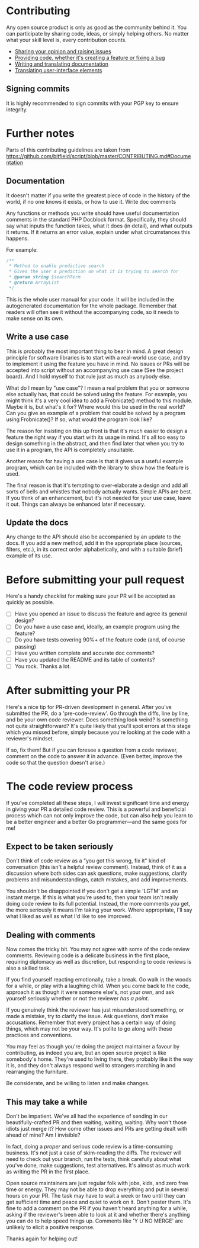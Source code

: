 # Contributing

Any open source product is only as good as the community behind it. You can participate by sharing code, ideas, or simply helping others. No matter what your skill level is, every contribution counts.

 * [Sharing your opinion and raising issues](http://docs.silverstripe.org/en/4.3/contributing/issues_and_bugs/)
 * [Providing code, whether it's creating a feature or fixing a bug](http://docs.silverstripe.org/en/4.3/contributing/code/)
 * [Writing and translating documentation](http://docs.silverstripe.org/en/4.3/contributing/translations/)
 * [Translating user-interface elements](http://docs.silverstripe.org/en/4.3/contributing/translation_process/)

## Signing commits

It is highly recommended to sign commits with your PGP key to ensure integrity.

# Further notes

Parts of this contributing guidelines are taken from https://github.com/bitfield/script/blob/master/CONTRIBUTING.md#Documentation

## Documentation

It doesn't matter if you write the greatest piece of code in the history of the world, if no one knows it exists, or how to use it.
Write doc comments

Any functions or methods you write should have useful documentation comments in the standard PHP Docblock format. Specifically, they should say what inputs the function takes, what it does (in detail), and what outputs it returns. If it returns an error value, explain under what circumstances this happens.

For example:
```php
/**
 * Method to enable predictive search
 * Gives the user a prediction on what it is trying to search for
 * @param string $searchTerm
 * @return ArrayList
 */
```
This is the whole user manual for your code. It will be included in the autogenerated documentation for the whole package. Remember that readers will often see it without the accompanying code, so it needs to make sense on its own.

## Write a use case

This is probably the most important thing to bear in mind. A great design principle for software libraries is 
to start with a real-world use case, and try to implement it using the feature you have in mind. 
No issues or PRs will be accepted into script without an accompanying use case (See the project board). 
And I hold myself to that rule just as much as anybody else.

What do I mean by "use case"? I mean a real problem that you or someone else actually has, that could be solved using the feature. 
For example, you might think it's a very cool idea to add a Frobnicate() method to this module. 
Maybe it is, but what's it for? Where would this be used in the real world? Can you give an example of a 
problem that could be solved by a program using Frobnicate()? If so, what would the program look like?

The reason for insisting on this up front is that it's much easier to design a feature the right way if you start 
with its usage in mind. It's all too easy to design something in the abstract, and then find later that when you 
try to use it in a program, the API is completely unsuitable.

Another reason for having a use case is that it gives us a useful example program,
which can be included with the library to show how the feature is used.

The final reason is that it's tempting to over-elaborate a design and add all sorts of bells and whistles
that nobody actually wants. Simple APIs are best. If you think of an enhancement, 
but it's not needed for your use case, leave it out. Things can always be enhanced later if necessary.

## Update the docs

Any change to the API should also be accompanied by an update to the docs. 
If you add a new method, add it in the appropriate place (sources, filters, etc.), 
in its correct order alphabetically, and with a suitable (brief) example of its use.

# Before submitting your pull request

Here's a handy checklist for making sure your PR will be accepted as quickly as possible.

 - [ ] Have you opened an issue to discuss the feature and agree its general design?
 - [ ] Do you have a use case and, ideally, an example program using the feature?
 - [ ] Do you have tests covering 90%+ of the feature code (and, of course passing)
 - [ ] Have you written complete and accurate doc comments?
 - [ ] Have you updated the README and its table of contents?
 - [ ] You rock. Thanks a lot.

# After submitting your PR

Here's a nice tip for PR-driven development in general. After you've submitted the PR, do a 'pre-code-review'. 
Go through the diffs, line by line, and be your own code reviewer. Does something look weird? 
Is something not quite straightforward? It's quite likely that you'll spot errors at this stage which you missed before, 
simply because you're looking at the code with a reviewer's mindset.

If so, fix them! But if you can foresee a question from a code reviewer, comment on the code to answer it in advance. 
(Even better, improve the code so that the question doesn't arise.)

# The code review process

If you've completed all these steps, I _will_ invest significant time and energy in giving your PR a detailed code review. 
This is a powerful and beneficial process which can not only improve the code, but can also help you learn to be a better 
engineer and a better Go programmer—and the same goes for me!

## Expect to be taken seriously

Don't think of code review as a "you got this wrong, fix it" kind of conversation (this isn't a helpful review comment). 
Instead, think of it as a discussion where both sides can ask questions, make suggestions, clarify problems and misunderstandings, 
catch mistakes, and add improvements.

You shouldn't be disappointed if you don't get a simple 'LGTM' and an instant merge. 
If this is what you're used to, then your team isn't really doing code review to its full potential. 
Instead, the more comments you get, the more seriously it means I'm taking your work. Where appropriate, 
I'll say what I liked as well as what I'd like to see improved.

## Dealing with comments

Now comes the tricky bit. You may not agree with some of the code review comments. 
Reviewing code is a delicate business in the first place, requiring diplomacy as well as discretion, 
but responding to code reviews is also a skilled task.

If you find yourself reacting emotionally, take a break. Go walk in the woods for a while, 
or play with a laughing child. When you come back to the code, approach it as though it were someone else's, 
not your own, and ask yourself seriously whether or not the reviewer _has a point_.

If you genuinely think the reviewer has just misunderstood something, or made a mistake, 
try to clarify the issue. Ask questions, don't make accusations. Remember that every project has a certain way of doing things, 
which may not be your way. It's polite to go along with these practices and conventions.

You may feel as though you're doing the project maintainer a favour by contributing, as indeed you are, 
but an open source project is like somebody's home. They're used to living there, they probably like it the way it is, 
and they don't always respond well to strangers marching in and rearranging the furniture. 

Be considerate, and be willing to listen and make changes.

## This may take a while

Don't be impatient. We've all had the experience of sending in our beautifully-crafted PR and then waiting, waiting, waiting. 
Why won't those idiots just merge it? How come other issues and PRs are getting dealt with ahead of mine? Am I invisible?

In fact, doing a _proper_ and serious code review is a time-consuming business. It's not just a case of skim-reading the diffs. 
The reviewer will need to check out your branch, run the tests, think carefully about what you've done, 
make suggestions, test alternatives. It's almost as much work as writing the PR in the first place.

Open source maintainers are just regular folk with jobs, kids, and zero free time or energy. 
They may not be able to drop everything and put in several hours on your PR. 
The task may have to wait a week or two until they can get sufficient time and peace and quiet to work on it. 
Don't pester them. It's fine to add a comment on the PR if you haven't heard anything for a while, 
asking if the reviewer's been able to look at it and whether there's anything you can do to help speed things up. 
Comments like 'Y U NO MERGE' are unlikely to elicit a positive response.

Thanks again for helping out!
